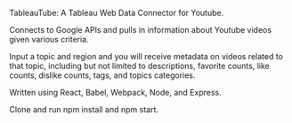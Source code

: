 TableauTube:
A Tableau Web Data Connector for Youtube.

Connects to Google APIs and pulls in information about Youtube videos given various criteria.

Input a topic and region and you will receive metadata on videos related to that topic, including but not limited to descriptions, favorite counts, like counts, dislike counts, tags, and topics categories.

Written using React, Babel, Webpack, Node, and Express.

Clone and run npm install and npm start.